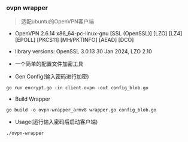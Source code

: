 ### ovpn wrapper

> 适配ubuntu的OpenVPN客户端

* OpenVPN 2.6.14 x86_64-pc-linux-gnu [SSL (OpenSSL)] [LZO] [LZ4] [EPOLL] [PKCS11] [MH/PKTINFO] [AEAD] [DCO]
* library versions: OpenSSL 3.0.13 30 Jan 2024, LZO 2.10


* 一个简单的配置文件加密工具


* Gen Config(输入密码进行加密)

```shell
go run encrypt.go -in client.ovpn -out config_blob.go

```



* Build Wrapper

```shell
go build -o ovpn-wrapper_armv8 wrapper.go config_blob.go
```


* Usage(运行输入密码后启动客户端)

```shell
./ovpn-wrapper
```